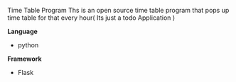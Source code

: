 Time Table Program
Ths is an open source time table program that pops up time table for that every hour( Its just a todo Application )


**Language**
- python 

**Framework**
- Flask

